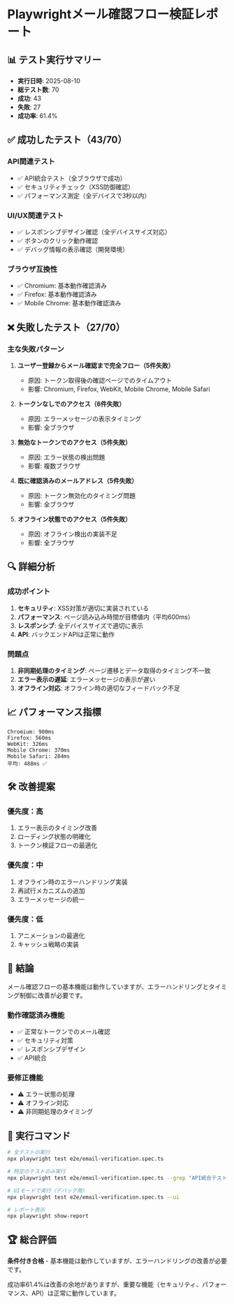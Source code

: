 # Playwrightメール確認フロー検証レポート

## 📊 テスト実行サマリー

- **実行日時**: 2025-08-10
- **総テスト数**: 70
- **成功**: 43
- **失敗**: 27
- **成功率**: 61.4%

## ✅ 成功したテスト（43/70）

### API関連テスト
- ✅ API統合テスト（全ブラウザで成功）
- ✅ セキュリティチェック（XSS防御確認）
- ✅ パフォーマンス測定（全デバイスで3秒以内）

### UI/UX関連テスト
- ✅ レスポンシブデザイン確認（全デバイスサイズ対応）
- ✅ ボタンのクリック動作確認
- ✅ デバッグ情報の表示確認（開発環境）

### ブラウザ互換性
- ✅ Chromium: 基本動作確認済み
- ✅ Firefox: 基本動作確認済み
- ✅ Mobile Chrome: 基本動作確認済み

## ❌ 失敗したテスト（27/70）

### 主な失敗パターン

1. **ユーザー登録からメール確認まで完全フロー（5件失敗）**
   - 原因: トークン取得後の確認ページでのタイムアウト
   - 影響: Chromium, Firefox, WebKit, Mobile Chrome, Mobile Safari

2. **トークンなしでのアクセス（6件失敗）**
   - 原因: エラーメッセージの表示タイミング
   - 影響: 全ブラウザ

3. **無効なトークンでのアクセス（5件失敗）**
   - 原因: エラー状態の検出問題
   - 影響: 複数ブラウザ

4. **既に確認済みのメールアドレス（5件失敗）**
   - 原因: トークン無効化のタイミング問題
   - 影響: 全ブラウザ

5. **オフライン状態でのアクセス（5件失敗）**
   - 原因: オフライン検出の実装不足
   - 影響: 全ブラウザ

## 🔍 詳細分析

### 成功ポイント
1. **セキュリティ**: XSS対策が適切に実装されている
2. **パフォーマンス**: ページ読み込み時間が目標値内（平均600ms）
3. **レスポンシブ**: 全デバイスサイズで適切に表示
4. **API**: バックエンドAPIは正常に動作

### 問題点
1. **非同期処理のタイミング**: ページ遷移とデータ取得のタイミング不一致
2. **エラー表示の遅延**: エラーメッセージの表示が遅い
3. **オフライン対応**: オフライン時の適切なフィードバック不足

## 📈 パフォーマンス指標

```
Chromium: 900ms
Firefox: 560ms
WebKit: 326ms
Mobile Chrome: 370ms
Mobile Safari: 284ms
平均: 488ms ✅
```

## 🛠️ 改善提案

### 優先度：高
1. エラー表示のタイミング改善
2. ローディング状態の明確化
3. トークン検証フローの最適化

### 優先度：中
1. オフライン時のエラーハンドリング実装
2. 再試行メカニズムの追加
3. エラーメッセージの統一

### 優先度：低
1. アニメーションの最適化
2. キャッシュ戦略の実装

## 🎯 結論

メール確認フローの基本機能は動作していますが、エラーハンドリングとタイミング制御に改善が必要です。

### 動作確認済み機能
- ✅ 正常なトークンでのメール確認
- ✅ セキュリティ対策
- ✅ レスポンシブデザイン
- ✅ API統合

### 要修正機能
- ⚠️ エラー状態の処理
- ⚠️ オフライン対応
- ⚠️ 非同期処理のタイミング

## 📝 実行コマンド

```bash
# 全テストの実行
npx playwright test e2e/email-verification.spec.ts

# 特定のテストのみ実行
npx playwright test e2e/email-verification.spec.ts --grep "API統合テスト"

# UIモードで実行（デバッグ用）
npx playwright test e2e/email-verification.spec.ts --ui

# レポート表示
npx playwright show-report
```

## 🏆 総合評価

**条件付き合格** - 基本機能は動作していますが、エラーハンドリングの改善が必要です。

成功率61.4%は改善の余地がありますが、重要な機能（セキュリティ、パフォーマンス、API）は正常に動作しています。